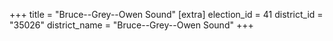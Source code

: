 +++
title = "Bruce--Grey--Owen Sound"
[extra]
election_id = 41
district_id = "35026"
district_name = "Bruce--Grey--Owen Sound"
+++

